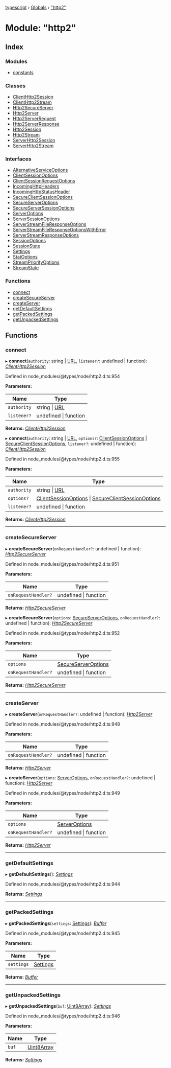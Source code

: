 [typescript](../README.md) › [Globals](../globals.md) › ["http2"](_http2_.md)

# Module: "http2"

## Index

### Modules

* [constants](_http2_.constants.md)

### Classes

* [ClientHttp2Session](../classes/_http2_.clienthttp2session.md)
* [ClientHttp2Stream](../classes/_http2_.clienthttp2stream.md)
* [Http2SecureServer](../classes/_http2_.http2secureserver.md)
* [Http2Server](../classes/_http2_.http2server.md)
* [Http2ServerRequest](../classes/_http2_.http2serverrequest.md)
* [Http2ServerResponse](../classes/_http2_.http2serverresponse.md)
* [Http2Session](../classes/_http2_.http2session.md)
* [Http2Stream](../classes/_http2_.http2stream.md)
* [ServerHttp2Session](../classes/_http2_.serverhttp2session.md)
* [ServerHttp2Stream](../classes/_http2_.serverhttp2stream.md)

### Interfaces

* [AlternativeServiceOptions](../interfaces/_http2_.alternativeserviceoptions.md)
* [ClientSessionOptions](../interfaces/_http2_.clientsessionoptions.md)
* [ClientSessionRequestOptions](../interfaces/_http2_.clientsessionrequestoptions.md)
* [IncomingHttpHeaders](../interfaces/_http2_.incominghttpheaders.md)
* [IncomingHttpStatusHeader](../interfaces/_http2_.incominghttpstatusheader.md)
* [SecureClientSessionOptions](../interfaces/_http2_.secureclientsessionoptions.md)
* [SecureServerOptions](../interfaces/_http2_.secureserveroptions.md)
* [SecureServerSessionOptions](../interfaces/_http2_.secureserversessionoptions.md)
* [ServerOptions](../interfaces/_http2_.serveroptions.md)
* [ServerSessionOptions](../interfaces/_http2_.serversessionoptions.md)
* [ServerStreamFileResponseOptions](../interfaces/_http2_.serverstreamfileresponseoptions.md)
* [ServerStreamFileResponseOptionsWithError](../interfaces/_http2_.serverstreamfileresponseoptionswitherror.md)
* [ServerStreamResponseOptions](../interfaces/_http2_.serverstreamresponseoptions.md)
* [SessionOptions](../interfaces/_http2_.sessionoptions.md)
* [SessionState](../interfaces/_http2_.sessionstate.md)
* [Settings](../interfaces/_http2_.settings.md)
* [StatOptions](../interfaces/_http2_.statoptions.md)
* [StreamPriorityOptions](../interfaces/_http2_.streampriorityoptions.md)
* [StreamState](../interfaces/_http2_.streamstate.md)

### Functions

* [connect](_http2_.md#connect)
* [createSecureServer](_http2_.md#createsecureserver)
* [createServer](_http2_.md#createserver)
* [getDefaultSettings](_http2_.md#getdefaultsettings)
* [getPackedSettings](_http2_.md#getpackedsettings)
* [getUnpackedSettings](_http2_.md#getunpackedsettings)

## Functions

###  connect

▸ **connect**(`authority`: string | [URL](../classes/_url_.url.md), `listener?`: undefined | function): *[ClientHttp2Session](../classes/_http2_.clienthttp2session.md)*

Defined in node_modules/@types/node/http2.d.ts:954

**Parameters:**

Name | Type |
------ | ------ |
`authority` | string &#124; [URL](../classes/_url_.url.md) |
`listener?` | undefined &#124; function |

**Returns:** *[ClientHttp2Session](../classes/_http2_.clienthttp2session.md)*

▸ **connect**(`authority`: string | [URL](../classes/_url_.url.md), `options?`: [ClientSessionOptions](../interfaces/_http2_.clientsessionoptions.md) | [SecureClientSessionOptions](../interfaces/_http2_.secureclientsessionoptions.md), `listener?`: undefined | function): *[ClientHttp2Session](../classes/_http2_.clienthttp2session.md)*

Defined in node_modules/@types/node/http2.d.ts:955

**Parameters:**

Name | Type |
------ | ------ |
`authority` | string &#124; [URL](../classes/_url_.url.md) |
`options?` | [ClientSessionOptions](../interfaces/_http2_.clientsessionoptions.md) &#124; [SecureClientSessionOptions](../interfaces/_http2_.secureclientsessionoptions.md) |
`listener?` | undefined &#124; function |

**Returns:** *[ClientHttp2Session](../classes/_http2_.clienthttp2session.md)*

___

###  createSecureServer

▸ **createSecureServer**(`onRequestHandler?`: undefined | function): *[Http2SecureServer](../classes/_http2_.http2secureserver.md)*

Defined in node_modules/@types/node/http2.d.ts:951

**Parameters:**

Name | Type |
------ | ------ |
`onRequestHandler?` | undefined &#124; function |

**Returns:** *[Http2SecureServer](../classes/_http2_.http2secureserver.md)*

▸ **createSecureServer**(`options`: [SecureServerOptions](../interfaces/_http2_.secureserveroptions.md), `onRequestHandler?`: undefined | function): *[Http2SecureServer](../classes/_http2_.http2secureserver.md)*

Defined in node_modules/@types/node/http2.d.ts:952

**Parameters:**

Name | Type |
------ | ------ |
`options` | [SecureServerOptions](../interfaces/_http2_.secureserveroptions.md) |
`onRequestHandler?` | undefined &#124; function |

**Returns:** *[Http2SecureServer](../classes/_http2_.http2secureserver.md)*

___

###  createServer

▸ **createServer**(`onRequestHandler?`: undefined | function): *[Http2Server](../classes/_http2_.http2server.md)*

Defined in node_modules/@types/node/http2.d.ts:948

**Parameters:**

Name | Type |
------ | ------ |
`onRequestHandler?` | undefined &#124; function |

**Returns:** *[Http2Server](../classes/_http2_.http2server.md)*

▸ **createServer**(`options`: [ServerOptions](../interfaces/_http2_.serveroptions.md), `onRequestHandler?`: undefined | function): *[Http2Server](../classes/_http2_.http2server.md)*

Defined in node_modules/@types/node/http2.d.ts:949

**Parameters:**

Name | Type |
------ | ------ |
`options` | [ServerOptions](../interfaces/_http2_.serveroptions.md) |
`onRequestHandler?` | undefined &#124; function |

**Returns:** *[Http2Server](../classes/_http2_.http2server.md)*

___

###  getDefaultSettings

▸ **getDefaultSettings**(): *[Settings](../interfaces/_http2_.settings.md)*

Defined in node_modules/@types/node/http2.d.ts:944

**Returns:** *[Settings](../interfaces/_http2_.settings.md)*

___

###  getPackedSettings

▸ **getPackedSettings**(`settings`: [Settings](../interfaces/_http2_.settings.md)): *[Buffer](../classes/buffer.md)*

Defined in node_modules/@types/node/http2.d.ts:945

**Parameters:**

Name | Type |
------ | ------ |
`settings` | [Settings](../interfaces/_http2_.settings.md) |

**Returns:** *[Buffer](../classes/buffer.md)*

___

###  getUnpackedSettings

▸ **getUnpackedSettings**(`buf`: [Uint8Array](../interfaces/uint8array.md)): *[Settings](../interfaces/_http2_.settings.md)*

Defined in node_modules/@types/node/http2.d.ts:946

**Parameters:**

Name | Type |
------ | ------ |
`buf` | [Uint8Array](../interfaces/uint8array.md) |

**Returns:** *[Settings](../interfaces/_http2_.settings.md)*

